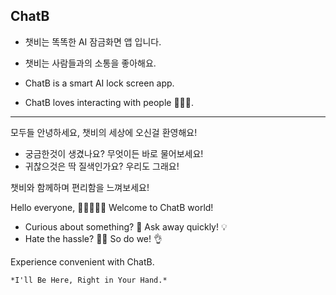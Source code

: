 ChatB
----------------------------
- 챗비는 똑똑한 AI 잠금화면 앱 입니다.
- 챗비는 사람들과의 소통을 좋아해요.

- ChatB is a smart AI lock screen app.
- ChatB loves interacting with people 🤖💖🥰.
----------------------------
모두들 안녕하세요,
챗비의 세상에 오신걸 환영해요!

- 궁금한것이 생겼나요? 무엇이든 바로 물어보세요!
- 귀찮으것은 딱 질색인가요? 우리도 그래요!

챗비와 함께하며 편리함을 느껴보세요!

Hello everyone, 👋🏻👋🏿👋
Welcome to ChatB world! 

- Curious about something? 🤔 Ask away quickly! 💡
- Hate the hassle? 😮‍💨 So do we! 👌

Experience convenient with ChatB.



```*I'll Be Here, Right in Your Hand.*```

